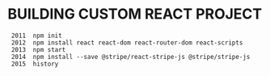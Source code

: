 # BUILDING CUSTOM REACT PROJECT

```
 2011  npm init
 2012  npm install react react-dom react-router-dom react-scripts
 2013  npm start
 2014  npm install --save @stripe/react-stripe-js @stripe/stripe-js
 2015  history

```
